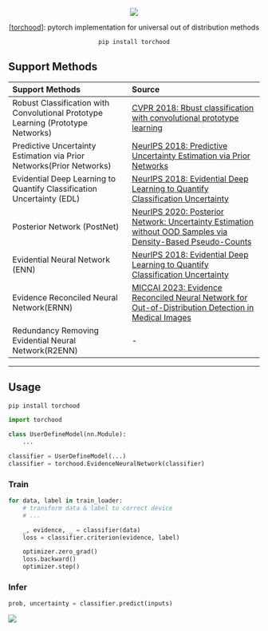 
<center>

![](https://kirigaya.cn/files/images/bird.png)


[[torchood](https://github.com/LSTM-Kirigaya/torchood)]: pytorch implementation for universal out of distribution methods

```bash
pip install torchood
```

</center>

## Support Methods

| Support Methods | Source |
|:---|:---|
| Robust Classification with Convolutional Prototype Learning (Prototype Networks) | [CVPR 2018: Rbust classification with convolutional prototype learning](https://arxiv.org/pdf/1805.03438) |
| Predictive Uncertainty Estimation via Prior Networks(Prior Networks) | [NeurIPS 2018: Predictive Uncertainty Estimation via Prior Networks]() |
| Evidential Deep Learning to Quantify Classification Uncertainty (EDL) | [NeurIPS 2018: Evidential Deep Learning to Quantify Classification Uncertainty](https://papers.nips.cc/paper/2018/hash/a981f2b708044d6fb4a71a1463242520-Abstract.html) |
| Posterior Network (PostNet) | [NeurIPS 2020: Posterior Network: Uncertainty Estimation without OOD Samples via Density-Based Pseudo-Counts]() |
| Evidential Neural Network (ENN) | [NeurIPS 2018: Evidential Deep Learning to Quantify Classification Uncertainty](https://arxiv.org/pdf/1806.01768) |
| Evidence Reconciled Neural Network(ERNN) | [MICCAI 2023: Evidence Reconciled Neural Network for Out-of-Distribution Detection in Medical Images](https://conferences.miccai.org/2023/papers/249-Paper2401.html) |
| Redundancy Removing Evidential Neural Network(R2ENN) | - |

---

## Usage

```bash
pip install torchood
```

```python
import torchood

class UserDefineModel(nn.Module):
    ...

classifier = UserDefineModel(...)
classifier = torchood.EvidenceNeuralNetwork(classifier)
```

### Train

```python
for data, label in train_loader:
    # transform data & label to correct device
    # ...

    _, evidence, _ = classifier(data)
    loss = classifier.criterion(evidence, label)

    optimizer.zero_grad()
    loss.backward()
    optimizer.step()
```

### Infer

```python
prob, uncertainty = classifier.predict(inputs)
```

![](./images/robot.png)